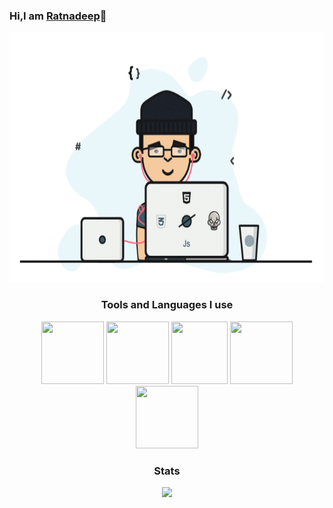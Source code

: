 ### Hi,I am [Ratnadeep](https://ratnadeepysvs.vercel.app/)👋                              
<p align="center">
  <img width="600" height="400" src="https://raw.githubusercontent.com/Script-Kiddie-JKB/Script-Kiddie-JKB/main/Assets/programmer.gif">
</p>
<h3 align='center'>Tools and Languages I use</h3>
<p align='center'>
      <a href='#'><img src='https://bit.ly/3qFuBVA' width="100" height="100" margin="20"></a>
      <a href='#'><img src='https://cdn.worldvectorlogo.com/logos/nodejs-icon.svg' width="100" height="100"></a>
      <a href='#'><img src='https://bit.ly/3jyFua4' width="90" height="100"></a>
      <a href='#'><img src='https://bit.ly/2TpOGmA' width="100" height="100"></a>
      <a href='#'><img src='https://cdn.worldvectorlogo.com/logos/next-js.svg' width="100" height="100"></a>
</p>
<h3 align='center'>Stats</h3>
<p align='center'>
  <img width="450"src="https://bit.ly/3ylMdIS">
</p>
